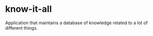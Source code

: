 # know-it-all
Application that maintains a database of knowledge related to a lot of different things.
